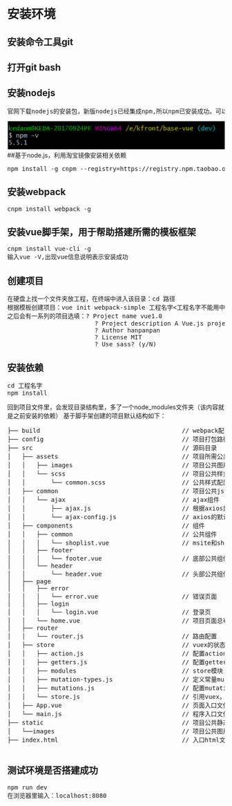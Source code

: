 # 安装环境
## 安装命令工具git
## 打开git bash
## 安装nodejs
<pre>官网下载nodejs的安装包，新版nodejs已经集成npm,所以npm已安装成功。可以用node -V和npm -V来测试是否安装成功。如下图：</pre>
![image](https://raw.githubusercontent.com/Sumahan/vue2.0-/master/screenshot/1.png)
##基于node.js，利用淘宝镜像安装相关依赖
<pre>npm install -g cnpm --registry=https://registry.npm.taobao.org</pre>
## 安装webpack
<pre>cnpm install webpack -g</pre>
## 安装vue脚手架，用于帮助搭建所需的模板框架
<pre>
cnpm install vue-cli -g
输入vue -V,出现vue信息说明表示安装成功
</pre>
## 创建项目
<pre>
在硬盘上找一个文件夹放工程，在终端中进入该目录：cd 路径
根据模板创建项目：vue init webpack-simple 工程名字<工程名字不能用中文>
之后会有一系列的项目选填：? Project name vue1.0
                        ? Project description A Vue.js project
                        ? Author hanpanpan
                        ? License MIT
                        ? Use sass? (y/N)
</pre>
## 安装依赖
<pre>
cd 工程名字
npm install
</pre>
回到项目文件里，会发现目录结构里，多了一个node_modules文件夹（该内容就是之前安装的依赖）
基于脚手架创建的项目默认结构如下：
<pre>
├── build                                       // webpack配置文件
├── config                                      // 项目打包路径
├── src                                         // 源码目录
│   ├── assets                                  // 项目所需公共静态资源，如图片，css等
│   │   ├── images                              // 项目公共图片资源
│   │   └── scss                                // 项目公共样式资源
│   │       └── common.scss                     // 公共样式配置文件
│   ├── common                                  // 项目公共js资源
│   │   └── ajax                                // ajax组件
│   │       ├── ajax.js                         // 根据axios封装出来的Ajax
│   │       └── ajax-config.js                  // axios的默认配置项
│   ├── components                              // 组件
│   │   ├── common                              // 公共组件
│   │   │   └── shoplist.vue                    // msite和shop页面的餐馆列表公共组件
│   │   ├── footer
│   │   │   └── footer.vue                      // 底部公共组件
│   │   └── header
│   │       └── header.vue                      // 头部公共组件
│   ├── page
│   │   ├── error
│   │   │   └── error.vue                       // 错误页面
│   │   ├── login
│   │   │   └── login.vue                       // 登录页
│   │   └── home.vue                            // 项目页面总布局
│   ├── router
│   │   └── router.js                           // 路由配置
│   ├── store                                   // vuex的状态管理
│   │   ├── action.js                           // 配置actions
│   │   ├── getters.js                          // 配置getters
│   │   ├── modules                             // store模块
│   │   ├── mutation-types.js                   // 定义常量muations名
│   │   ├── mutations.js                        // 配置mutations
│   │   └── store.js                            // 引用vuex，创建store
│   ├── App.vue                                 // 页面入口文件
│   └── main.js                                 // 程序入口文件，加载各种公共组件
├── static                                      // 项目公共静态资源，如图片等
│   └──images                                   // 项目公共图片资源
├── index.html                                  // 入口html文件

</pre>

## 测试环境是否搭建成功
<pre>
npm run dev
在浏览器里输入：localhost:8080
</pre>
